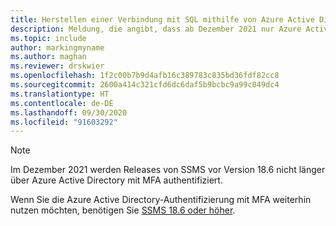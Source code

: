 ```yaml
---
title: Herstellen einer Verbindung mit SQL mithilfe von Azure Active Directory (Azure AD) mit SSMS 18.6 und höher
description: Meldung, die angibt, dass ab Dezember 2021 nur Azure Active Directory (Azure AD) mit SSMS 18.6 und höher verwendet werden kann
ms.topic: include
author: markingmyname
ms.author: maghan
ms.reviewer: drskwier
ms.openlocfilehash: 1f2c00b7b9d4afb16c389783c835bd36fdf82cc8
ms.sourcegitcommit: 2600a414c321cfd6dc6daf5b9bcbc9a99c049dc4
ms.translationtype: HT
ms.contentlocale: de-DE
ms.lasthandoff: 09/30/2020
ms.locfileid: "91603292"
---
```

> [!NOTE]
> Im Dezember 2021 werden Releases von SSMS vor Version 18.6 nicht länger über Azure Active Directory mit MFA authentifiziert.
>
> Wenn Sie die Azure Active Directory-Authentifizierung mit MFA weiterhin nutzen möchten, benötigen Sie [SSMS 18.6 oder höher](../ssms/download-sql-server-management-studio-ssms.md).
